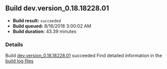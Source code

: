 ## Build dev.version_0.18.18228.01
- **Build result:** `succeeded`
- **Build queued:** 8/16/2018 3:00:02 AM
- **Build duration:** 43.39 minutes
### Details
Build [dev.version_0.18.18228.01](https://winappstudio.visualstudio.com/web/build.aspx?pcguid=a4ef43be-68ce-4195-a619-079b4d9834c2&builduri=vstfs%3a%2f%2f%2fBuild%2fBuild%2f26112) succeeded
Find detailed information in the [build log files](https://uwpctdiags.blob.core.windows.net/buildlogs/dev.version_0.18.18228.01_logs.zip)
